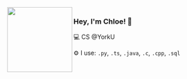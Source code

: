 

<img align="left" src="https://github.com/user-attachments/assets/dcdabe1a-c74d-418e-bfda-4b27ce95a037" width="150"/> 

### Hey, I'm Chloe! 👋  
<p>💻 CS @YorkU</p>
<p>⚙️ I use: <code>.py</code>, <code>.ts</code>, <code>.java</code>, <code>.c</code>, <code>.cpp</code>, <code>.sql</code>
